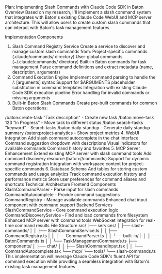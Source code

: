 Plan: Implementing Slash Commands with Claude Code SDK in Baton
Overview
Based on my research, I'll implement a slash command system that integrates with Baton's existing Claude Code WebUI and MCP server architecture. This will allow users to create custom slash commands that can interact with Baton's task management features.

Implementation Components
1. Slash Command Registry Service
Create a service to discover and manage custom slash commands from:
Project-specific commands (.claude/commands/ directory)
User-global commands (~/.claude/commands/ directory)
Built-in Baton commands for task management
Parse command definitions and extract metadata (name, description, arguments)
2. Command Execution Engine
Implement command parsing to handle the /<prefix>:<command-name> [arguments] syntax
Support for $ARGUMENTS placeholder substitution in command templates
Integration with existing Claude Code SDK execution pipeline
Error handling for invalid commands or missing arguments
3. Built-in Baton Slash Commands
Create pre-built commands for common Baton operations:

/baton:create-task "Task description" - Create new task
/baton:move-task 123 "In Progress" - Move task to different status
/baton:search-tasks "keyword" - Search tasks
/baton:daily-standup - Generate daily standup summary
/baton:project-analytics - Show project metrics
4. WebUI Integration
Add slash command autocomplete in the chat interface
Command suggestion dropdown with descriptions
Visual indicators for available commands
Command history and favorites
5. MCP Server Enhancement
Extend existing MCP server with slash command tools
Add command discovery resource (baton://commands)
Support for dynamic command registration
Integration with workspace context for project-specific commands
6. Database Schema
Add tables for storing custom commands and usage analytics
Track command execution history and performance metrics
Store user preferences for command aliases and shortcuts
Technical Architecture
Frontend Components
SlashCommandParser - Parse input for slash commands
CommandAutocomplete - Provide command suggestions
CommandRegistry - Manage available commands
Enhanced chat input component with command support
Backend Services
SlashCommandService - Core command execution logic
CommandDiscoveryService - Find and load commands from filesystem
Enhanced MCP server with command tools
WebSocket integration for real-time command results
File Structure
src/
├── services/
│   ├── slash-commands/
│   │   ├── SlashCommandService.ts
│   │   ├── CommandRegistry.ts
│   │   ├── CommandParser.ts
│   │   └── built-in/
│   │       ├── BatonCommands.ts
│   │       └── TaskManagementCommands.ts
├── components/
│   ├── chat/
│   │   ├── SlashCommandInput.tsx
│   │   └── CommandAutocomplete.tsx
└── mcp/
    └── tools/
        └── slash-commands.ts
This implementation will leverage Claude Code SDK's fluent API for command execution while providing a seamless integration with Baton's existing task management features.
